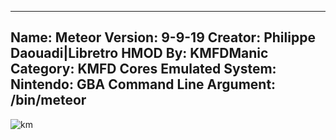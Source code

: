 -----------------------
Name: Meteor
Version: 9-9-19
Creator: Philippe Daouadi|Libretro
HMOD By: KMFDManic
Category: KMFD Cores
Emulated System: Nintendo: GBA
Command Line Argument: /bin/meteor
-----------------------
![km](https://i.imgur.com/KOWRX1y.png)
